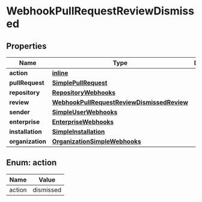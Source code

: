 
# WebhookPullRequestReviewDismissed

## Properties
Name | Type | Description | Notes
------------ | ------------- | ------------- | -------------
**action** | [**inline**](#Action) |  | 
**pullRequest** | [**SimplePullRequest**](SimplePullRequest.md) |  | 
**repository** | [**RepositoryWebhooks**](RepositoryWebhooks.md) |  | 
**review** | [**WebhookPullRequestReviewDismissedReview**](WebhookPullRequestReviewDismissedReview.md) |  | 
**sender** | [**SimpleUserWebhooks**](SimpleUserWebhooks.md) |  | 
**enterprise** | [**EnterpriseWebhooks**](EnterpriseWebhooks.md) |  |  [optional]
**installation** | [**SimpleInstallation**](SimpleInstallation.md) |  |  [optional]
**organization** | [**OrganizationSimpleWebhooks**](OrganizationSimpleWebhooks.md) |  |  [optional]


<a id="Action"></a>
## Enum: action
Name | Value
---- | -----
action | dismissed



